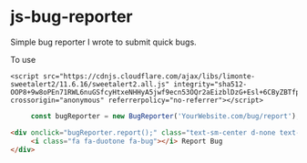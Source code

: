 # js-bug-reporter
Simple bug reporter I wrote to submit quick bugs.


To use

```
<script src="https://cdnjs.cloudflare.com/ajax/libs/limonte-sweetalert2/11.6.16/sweetalert2.all.js" integrity="sha512-OOP8+9w8oPEn71RWL6nuGSfcyHtxeNHHyA5jwf9ecn53OQr2aEizblDzG+Esl+6CByZBTfp/bn2At5oBqwGFYw==" crossorigin="anonymous" referrerpolicy="no-referrer"></script>
```

```js
     const bugReporter = new BugReporter('YourWebsite.com/bug/report');
```

```html
<div onclick="bugReporter.report();" class="text-sm-center d-none text-uppercase d-sm-block">
     <i class="fa fa-duotone fa-bug"></i> Report Bug
</div>
```

